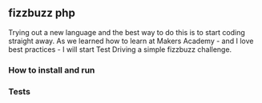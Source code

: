 ## fizzbuzz php

Trying out a new language and the best way to do this is to start coding straight away. As we learned how to learn at Makers Academy - and I love best practices - I will start Test Driving a simple fizzbuzz challenge.

### How to install and run

### Tests
